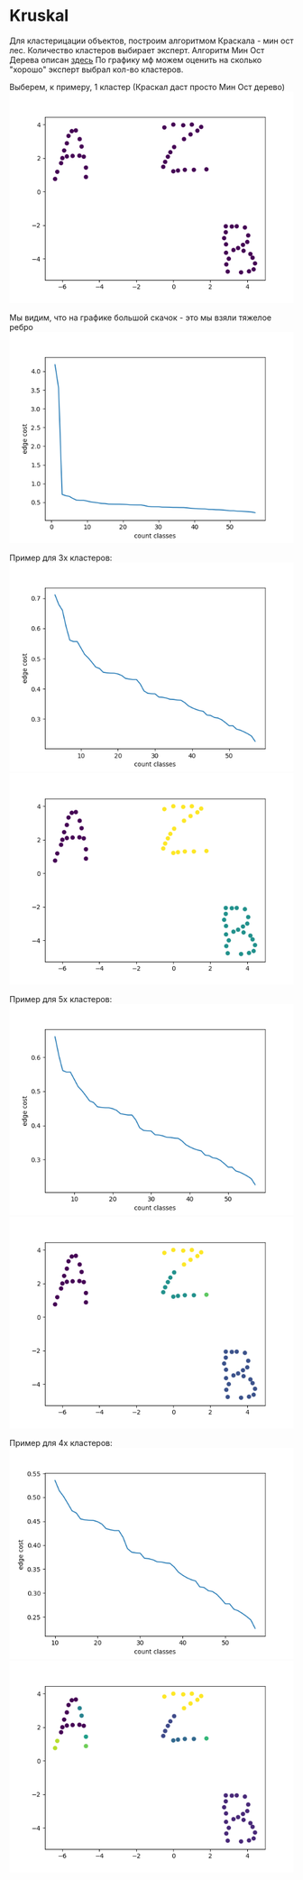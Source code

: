 # Kruskal

Для кластерицации объектов, построим алгоритмом Краскала - мин ост лес. Количество кластеров выбирает эксперт.
Алгоритм Мин Ост Дерева описан [здесь]( http://e-maxx.ru/algo/mst_kruskal)
По графику мф можем оценить на сколько "хорошо" эксперт выбрал кол-во кластеров. 

Выберем, к примеру, 1 кластер (Краскал даст просто Мин Ост дерево)
![](https://raw.githubusercontent.com/okiochan/Kruskal/master/11.png)

Мы видим, что на графике большой скачок - это мы взяли тяжелое ребро
![](https://raw.githubusercontent.com/okiochan/Kruskal/master/1.png)

Пример для 3х кластеров:
![](https://raw.githubusercontent.com/okiochan/Kruskal/master/3.png)
![](https://raw.githubusercontent.com/okiochan/Kruskal/master/31.png)

Пример для 5х кластеров:
![](https://raw.githubusercontent.com/okiochan/Kruskal/master/5.png)
![](https://raw.githubusercontent.com/okiochan/Kruskal/master/51.png)

Пример для 4х кластеров:
![](https://raw.githubusercontent.com/okiochan/Kruskal/master/10.png)
![](https://raw.githubusercontent.com/okiochan/Kruskal/master/101.png)